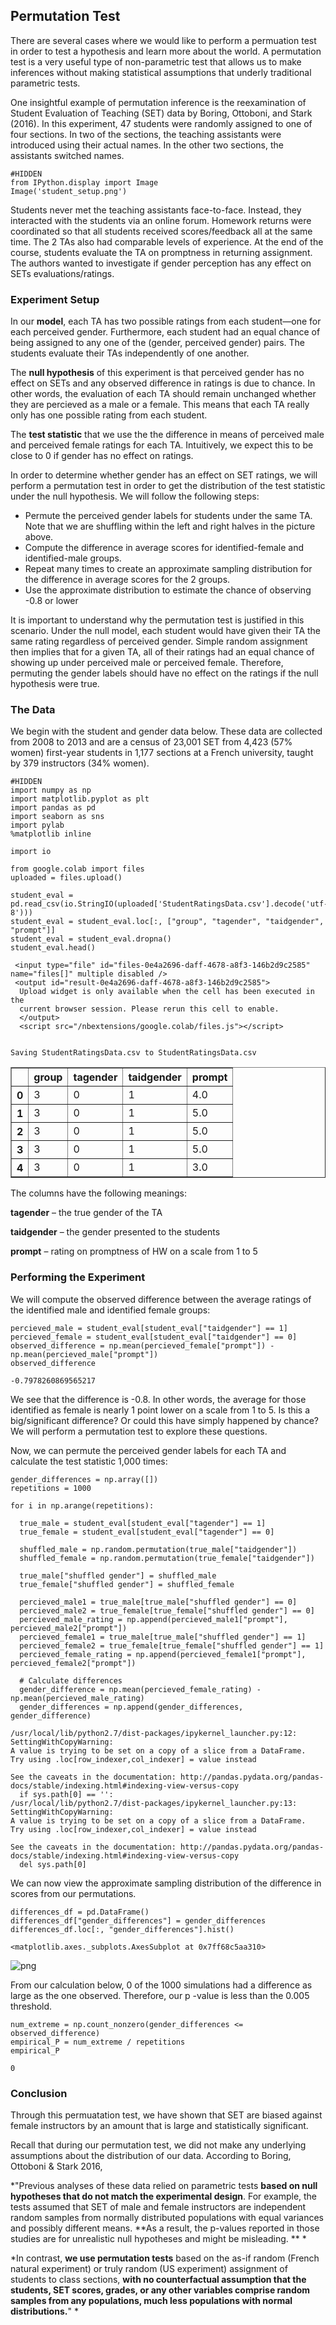 
## Permutation Test

There are several cases where we would like to perform a permuation test in order to test a hypothesis and learn more about the world. A permutation test is a very useful type of non-parametric test that allows us to make inferences without making statistical assumptions that underly traditional parametric tests.

One insightful example of permutation inference is the reexamination of Student Evaluation of Teaching (SET) data by Boring, Ottoboni, and Stark (2016). In this experiment, 47 students were randomly assigned to one of four sections. In two of the sections, the teaching
assistants were introduced using their actual names. In the other two sections, the assistants
switched names.




```
#HIDDEN 
from IPython.display import Image
Image('student_setup.png')
```

 Students never met the teaching assistants face-to-face. Instead, they interacted with the students via an online forum. Homework returns were coordinated so that all students received scores/feedback all at the same time. The 2 TAs also had comparable levels of experience. At the end of the course, students evaluate the TA on promptness in returning assignment.
The authors wanted to investigate if
gender perception has any effect on SETs evaluations/ratings. 


### Experiment Setup



In our **model**, each TA has two possible ratings from each student—one for each perceived gender. Furthermore, each student had an equal chance of being assigned to any one of the (gender, perceived gender) pairs. The students evaluate their TAs independently of
one another.

The **null hypothesis** of this experiment is that perceived gender has no effect on SETs and any observed difference in ratings is due to chance. In other words, the evaluation of each TA should remain unchanged whether they are percieved as a male or a female.
This means that each TA really only has one possible rating from each student.

The **test statistic** that we use the the difference in means of perceived male and perceived female ratings for each TA. Intuitively, we expect this to be close to 0 if gender has no effect on ratings.

In order to determine whether gender has an effect on SET ratings, we will perform a permutation test in order to get the distribution of the test statistic under the null hypothesis. We will follow the following steps:

* Permute the perceived gender labels for students under the same TA. Note that we are shuffling within the left and right halves in the picture above.
* Compute the difference in average scores for identified-female and identified-male groups. 
* Repeat many times to create an approximate sampling distribution for the difference in average scores for the 2 groups. 
* Use the approximate distribution to estimate the chance of observing -0.8 or lower


It is important to understand why the permutation test is justified in this scenario. Under the null model, each student would have given their TA the same rating regardless of perceived gender. Simple random assignment then implies that for a given TA, all of their ratings had an equal chance of showing up under perceived male or perceived female. Therefore, permuting the gender labels should have no effect on the ratings if the null hypothesis were true. 

### The Data

We begin with the student and gender data below. These data are collected from 2008 to 2013 and are a census of 23,001 SET from 4,423 (57% women) first-year students in
1,177 sections at a French university, taught by 379 instructors (34% women). 


```
#HIDDEN 
import numpy as np
import matplotlib.pyplot as plt
import pandas as pd
import seaborn as sns
import pylab
%matplotlib inline

import io

from google.colab import files
uploaded = files.upload()

student_eval = pd.read_csv(io.StringIO(uploaded['StudentRatingsData.csv'].decode('utf-8')))
student_eval = student_eval.loc[:, ["group", "tagender", "taidgender", "prompt"]]
student_eval = student_eval.dropna()
student_eval.head()
```



     <input type="file" id="files-0e4a2696-daff-4678-a8f3-146b2d9c2585" name="files[]" multiple disabled />
     <output id="result-0e4a2696-daff-4678-a8f3-146b2d9c2585">
      Upload widget is only available when the cell has been executed in the
      current browser session. Please rerun this cell to enable.
      </output>
      <script src="/nbextensions/google.colab/files.js"></script> 


    Saving StudentRatingsData.csv to StudentRatingsData.csv





<div>
<style scoped>
    .dataframe tbody tr th:only-of-type {
        vertical-align: middle;
    }

    .dataframe tbody tr th {
        vertical-align: top;
    }

    .dataframe thead th {
        text-align: right;
    }
</style>
<table border="1" class="dataframe">
  <thead>
    <tr style="text-align: right;">
      <th></th>
      <th>group</th>
      <th>tagender</th>
      <th>taidgender</th>
      <th>prompt</th>
    </tr>
  </thead>
  <tbody>
    <tr>
      <th>0</th>
      <td>3</td>
      <td>0</td>
      <td>1</td>
      <td>4.0</td>
    </tr>
    <tr>
      <th>1</th>
      <td>3</td>
      <td>0</td>
      <td>1</td>
      <td>5.0</td>
    </tr>
    <tr>
      <th>2</th>
      <td>3</td>
      <td>0</td>
      <td>1</td>
      <td>5.0</td>
    </tr>
    <tr>
      <th>3</th>
      <td>3</td>
      <td>0</td>
      <td>1</td>
      <td>5.0</td>
    </tr>
    <tr>
      <th>4</th>
      <td>3</td>
      <td>0</td>
      <td>1</td>
      <td>3.0</td>
    </tr>
  </tbody>
</table>
</div>



The columns have the following meanings:

**tagender** – the true gender of the TA

**taidgender** – the gender presented to the students

**prompt** – rating on promptness of HW on a scale from 1 to 5

### Performing the Experiment

We will compute the observed difference between the average ratings of the identified male and identified female groups:


```
percieved_male = student_eval[student_eval["taidgender"] == 1]
percieved_female = student_eval[student_eval["taidgender"] == 0]
observed_difference = np.mean(percieved_female["prompt"]) - np.mean(percieved_male["prompt"])
observed_difference
```




    -0.7978260869565217



We see that the difference is -0.8. In other words, the average for those identified as female is nearly 1 point lower on a scale from 1 to 5.  Is this a big/significant difference? Or could this have simply happened by chance? We will perform a permutation test to explore these questions.

Now, we can permute the perceived gender labels for each TA and calculate the test statistic 1,000 times:


```
gender_differences = np.array([])
repetitions = 1000

for i in np.arange(repetitions):
  
  true_male = student_eval[student_eval["tagender"] == 1]
  true_female = student_eval[student_eval["tagender"] == 0]
  
  shuffled_male = np.random.permutation(true_male["taidgender"])
  shuffled_female = np.random.permutation(true_female["taidgender"])

  true_male["shuffled gender"] = shuffled_male
  true_female["shuffled gender"] = shuffled_female
  
  percieved_male1 = true_male[true_male["shuffled gender"] == 0]
  percieved_male2 = true_female[true_female["shuffled gender"] == 0]
  percieved_male_rating = np.append(percieved_male1["prompt"], percieved_male2["prompt"])
  percieved_female1 = true_male[true_male["shuffled gender"] == 1]
  percieved_female2 = true_female[true_female["shuffled gender"] == 1]
  percieved_female_rating = np.append(percieved_female1["prompt"], percieved_female2["prompt"])
  
  # Calculate differences
  gender_difference = np.mean(percieved_female_rating) - np.mean(percieved_male_rating)
  gender_differences = np.append(gender_differences, gender_difference)
```

    /usr/local/lib/python2.7/dist-packages/ipykernel_launcher.py:12: SettingWithCopyWarning: 
    A value is trying to be set on a copy of a slice from a DataFrame.
    Try using .loc[row_indexer,col_indexer] = value instead
    
    See the caveats in the documentation: http://pandas.pydata.org/pandas-docs/stable/indexing.html#indexing-view-versus-copy
      if sys.path[0] == '':
    /usr/local/lib/python2.7/dist-packages/ipykernel_launcher.py:13: SettingWithCopyWarning: 
    A value is trying to be set on a copy of a slice from a DataFrame.
    Try using .loc[row_indexer,col_indexer] = value instead
    
    See the caveats in the documentation: http://pandas.pydata.org/pandas-docs/stable/indexing.html#indexing-view-versus-copy
      del sys.path[0]


We can now view the approximate sampling distribution of the difference in scores from our permutations.


```
differences_df = pd.DataFrame()
differences_df["gender_differences"] = gender_differences
differences_df.loc[:, "gender_differences"].hist()
```




    <matplotlib.axes._subplots.AxesSubplot at 0x7ff68c5aa310>




![png](hyp_introduction_part2_files/hyp_introduction_part2_16_1.png)


From our calculation below, 0 of the 1000 simulations had a difference as large as the one observed. Therefore, our p -value is less than the 0.005 threshold.


```
num_extreme = np.count_nonzero(gender_differences <= observed_difference)
empirical_P = num_extreme / repetitions
empirical_P
```




    0



### Conclusion

Through this permuatation test, we have shown that SET are biased against female instructors by an amount that is large and statistically significant.

Recall that during our permutation test, we did not make any underlying assumptions about the distribution of our data. According to Boring, Ottoboni & Stark 2016, 



*"Previous analyses of these data relied on parametric tests **based on null hypotheses that do not match the experimental design**. For example, the tests assumed that SET of male and female instructors are independent random samples from normally distributed populations with equal variances and possibly different means. **As a result, the p-values reported in those studies are for unrealistic null hypotheses and might be misleading. ** *

*In contrast, **we use permutation tests** based on the as-if random (French natural experiment) or truly random (US experiment) assignment of students to class sections, **with no counterfactual assumption that the students, SET scores, grades, or any other variables comprise random samples from any populations, much less populations with normal distributions.**" *

